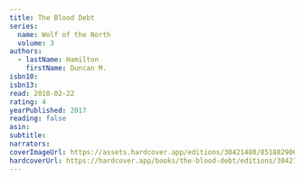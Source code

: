 ```yaml
---
title: The Blood Debt
series:
  name: Wolf of the North
  volume: 3
authors:
  - lastName: Hamilton
    firstName: Duncan M.
isbn10:
isbn13:
read: 2018-02-22
rating: 4
yearPublished: 2017
reading: false
asin:
subtitle:
narrators:
coverImageUrl: https://assets.hardcover.app/editions/30421480/8518829062124684.jpg
hardcoverUrl: https://hardcover.app/books/the-blood-debt/editions/30421480
---
```

